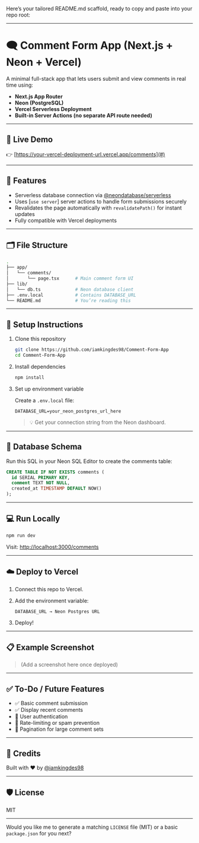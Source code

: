 Here’s your tailored README.md scaffold, ready to copy and paste into your repo root:

---

# 🗨️ Comment Form App (Next.js + Neon + Vercel)

A minimal full-stack app that lets users submit and view comments in real time using:

- **Next.js App Router**
- **Neon (PostgreSQL)**
- **Vercel Serverless Deployment**
- **Built-in Server Actions (no separate API route needed)**

---

## 🚀 Live Demo

👉 [https://your-vercel-deployment-url.vercel.app/comments](#)

---

## 🧠 Features

- Serverless database connection via [@neondatabase/serverless](https://github.com/neondatabase/serverless)
- Uses [`use server`] server actions to handle form submissions securely
- Revalidates the page automatically with `revalidatePath()` for instant updates
- Fully compatible with Vercel deployments

---

## 🗂️ File Structure

```bash
.
├── app/
│   └── comments/
│       └── page.tsx      # Main comment form UI
├── lib/
│   └── db.ts             # Neon database client
├── .env.local            # Contains DATABASE_URL
└── README.md             # You’re reading this
```

---

## 🔧 Setup Instructions

1. Clone this repository
    ```bash
    git clone https://github.com/iamkingdes98/Comment-Form-App
    cd Comment-Form-App
    ```

2. Install dependencies
    ```bash
    npm install
    ```

3. Set up environment variable

    Create a `.env.local` file:
    ```
    DATABASE_URL=your_neon_postgres_url_here
    ```

    > 💡 Get your connection string from the Neon dashboard.

---

## 🧱 Database Schema

Run this SQL in your Neon SQL Editor to create the comments table:

```sql
CREATE TABLE IF NOT EXISTS comments (
  id SERIAL PRIMARY KEY,
  comment TEXT NOT NULL,
  created_at TIMESTAMP DEFAULT NOW()
);
```

---

## 💻 Run Locally

```bash
npm run dev
```

Visit: [http://localhost:3000/comments](http://localhost:3000/comments)

---

## ☁️ Deploy to Vercel

1. Connect this repo to Vercel.

2. Add the environment variable:

    ```
    DATABASE_URL → Neon Postgres URL
    ```

3. Deploy!

---

## 📋 Example Screenshot

> (Add a screenshot here once deployed)

---

## ✅ To-Do / Future Features

- ✅ Basic comment submission
- ✅ Display recent comments
- 🔲 User authentication
- 🔲 Rate-limiting or spam prevention
- 🔲 Pagination for large comment sets

---

## 🧠 Credits

Built with ❤️ by [@iamkingdes98](https://github.com/iamkingdes98)

---

## 🛡️ License

MIT

---

Would you like me to generate a matching `LICENSE` file (MIT) or a basic `package.json` for you next?
